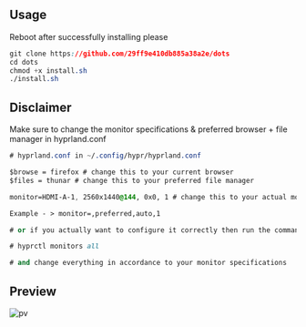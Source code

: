 ## Usage
Reboot after successfully installing please
```css
git clone https://github.com/29ff9e410db885a38a2e/dots
cd dots
chmod +x install.sh
./install.sh
```
## Disclaimer
Make sure to change the monitor specifications & preferred browser + file manager in hyprland.conf

```css
# hyprland.conf in ~/.config/hypr/hyprland.conf

$browse = firefox # change this to your current browser
$files = thunar # change this to your preferred file manager

monitor=HDMI-A-1, 2560x1440@144, 0x0, 1 # change this to your actual monitor specifications

Example - > monitor=,preferred,auto,1

# or if you actually want to configure it correctly then run the command

# hyprctl monitors all

# and change everything in accordance to your monitor specifications
```

## Preview
![pv](https://i.imgur.com/G4QJqs1.png)
